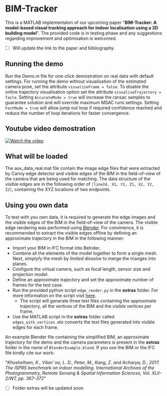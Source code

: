 # BIM-Tracker
This is a MATLAB implementaton of our upcoming paper "**BIM-Tracker: A model-based visual tracking approach for indoor localisation using a 3D building model**". The provided code is in testing phase and any suggestions regarding improvement and optimisation is welcomed. 

- [ ] Will update the link to the paper and bibliography.

## Running the demo
Run the Demo.m file for one-click demostration on real data with default settings. For running the demo without visualisation of the estimated camera pose, set the attribute `visualiseFrame = false`. To disable the online trajectory visualisation option set the attribute `visualiseTrajectory = fasle`. Setting `AccurateMode = true` will increase the ransac samples to guarantee solution and will override maximum MSAC runs settings. Setting `FastMode = true` will allow jump out loop if required confidence reached and reduce the number of loop iterations for faster convergence.

## Youtube video demostration
[![Watch the video](https://img.youtube.com/vi/cq7mk4mfdRA/maxresdefault.jpg)](https://youtu.be/cq7mk4mfdRA)

## What will be loaded
The aux_data_real.mat file contain the image edge files that were extracted by Canny edge detector and visible edges of the BIM in the field-of-view of the camera that are being used for matching. The data structure of the visible edges are in the following order of `[lineId, X1, Y1, Z1, X2, Y2, Z2]`, containing the XYZ locations of two endpoints.

## Using you own data
To test with you own data, it is required to generate the edge images and the visible edges of the BIM in the field-of-view of the camera. The visible edge rendering was performed using [Blender](www.blender.org). For convinience, it is recommended to extract the visible edges offline by defining an approximate trajectory in the BIM in the following manner:

- Import your BIM in IFC format into Belnder.
- Combine all the elements of the model together to form a single mesh. Next, simplyfy the mesh by *limited dissolve* to merge the trianges into planes.
- Configure the virtual camera, such as focal length, sensor size and projection model.
- Define an approximate trajectory and set the approximate number of frames for the test case.
- Run the provided python script `edge_render.py` in the **extras** folder. For more information on the script visit [here](https://blender.stackexchange.com/questions/77607/how-to-get-the-3d-coordinates-of-the-visible-vertices-in-a-rendered-image-in-ble).
  - The script will generate three text files containing the approximate trajectory, all the vertices of the BIM and the visible vertices per frame.
- Use the MATLAB script in the **extras** folder called `edges_with_vertices.m`to converts the text files generated into visible edges for each frame.

An example Blender file containing the simplified BIM, an approximate trajectory for the demo and the camera parameters is present in the **extras** folder in the name of `BlenderExample.blend`. If you use the BIM or the IFC file kindly cite our work:

"*Khoshelham, K., Vilari˜no, L. D., Peter, M., Kang, Z. and Acharya, D., 2017. The ISPRS benchmark on indoor modelling. International Archives of the Photogrammetry, Remote Sensing & Spatial Information Sciences, Vol. XLII-2/W7, pp. 367–372*"

- [ ] Folder extras will be updated soon
